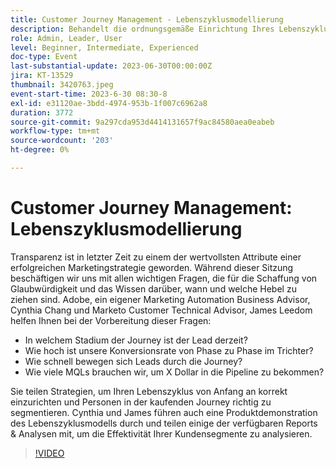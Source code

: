 ```yaml
---
title: Customer Journey Management - Lebenszyklusmodellierung
description: Behandelt die ordnungsgemäße Einrichtung Ihres Lebenszyklus von Anfang an, die ordnungsgemäße Segmentierung von Personen in der Journey, die Produktdemonstration des Lebenszyklusmodells und verschiedene verfügbare Reports & Analysen, um die Effektivität Ihrer Kundensegmente zu analysieren.
role: Admin, Leader, User
level: Beginner, Intermediate, Experienced
doc-type: Event
last-substantial-update: 2023-06-30T00:00:00Z
jira: KT-13529
thumbnail: 3420763.jpeg
event-start-time: 2023-6-30 08:30-8
exl-id: e31120ae-3bdd-4974-953b-1f007c6962a8
duration: 3772
source-git-commit: 9a297cda953d4414131657f9ac84580aea0eabeb
workflow-type: tm+mt
source-wordcount: '203'
ht-degree: 0%

---
```


# Customer Journey Management: Lebenszyklusmodellierung

Transparenz ist in letzter Zeit zu einem der wertvollsten Attribute einer erfolgreichen Marketingstrategie geworden. Während dieser Sitzung beschäftigen wir uns mit allen wichtigen Fragen, die für die Schaffung von Glaubwürdigkeit und das Wissen darüber, wann und welche Hebel zu ziehen sind. Adobe, ein eigener Marketing Automation Business Advisor, Cynthia Chang und Marketo Customer Technical Advisor, James Leedom helfen Ihnen bei der Vorbereitung dieser Fragen:

* In welchem Stadium der Journey ist der Lead derzeit?
* Wie hoch ist unsere Konversionsrate von Phase zu Phase im Trichter?
* Wie schnell bewegen sich Leads durch die Journey?
* Wie viele MQLs brauchen wir, um X Dollar in die Pipeline zu bekommen?

Sie teilen Strategien, um Ihren Lebenszyklus von Anfang an korrekt einzurichten und Personen in der kaufenden Journey richtig zu segmentieren. Cynthia und James führen auch eine Produktdemonstration des Lebenszyklusmodells durch und teilen einige der verfügbaren Reports &amp; Analysen mit, um die Effektivität Ihrer Kundensegmente zu analysieren.

>[!VIDEO](https://video.tv.adobe.com/v/3420763/?learn=on)
